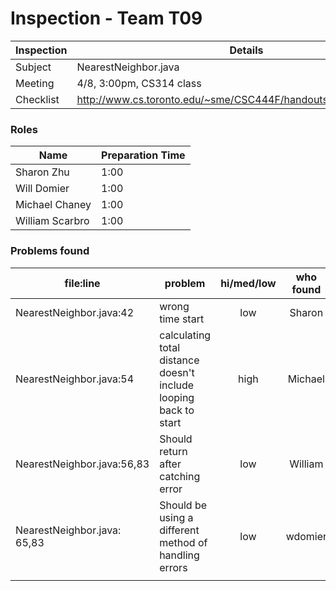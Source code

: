 # Inspection - Team T09 
 
| Inspection | Details |
| ----- | ----- |
| Subject | NearestNeighbor.java |
| Meeting | 4/8, 3:00pm, CS314 class |
| Checklist | http://www.cs.toronto.edu/~sme/CSC444F/handouts/java_checklist.pdf |

### Roles

| Name | Preparation Time |
| ---- | ---- |
| Sharon Zhu | 1:00 |
| Will Domier | 1:00 |
| Michael Chaney | 1:00 |
| William Scarbro | 1:00 |

### Problems found

| file:line | problem | hi/med/low | who found | github#  |
| --- | --- | :---: | :---: | --- |
| NearestNeighbor.java:42 | wrong time start | low | Sharon | |
| NearestNeighbor.java:54 | calculating total distance doesn't include looping back to start | high| Michael | 251 |
| NearestNeighbor.java:56,83 | Should return after catching error | low | William | 252 | 
| NearestNeighbor.java: 65,83 | Should be using a different method of handling errors| low | wdomier | #253 |
|  | | | | |
